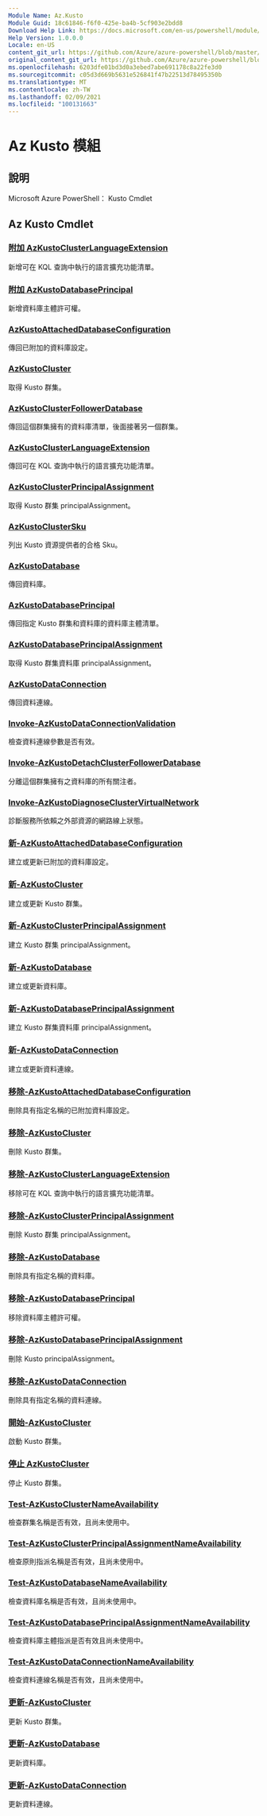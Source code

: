 ```yaml
---
Module Name: Az.Kusto
Module Guid: 18c61846-f6f0-425e-ba4b-5cf903e2bdd8
Download Help Link: https://docs.microsoft.com/en-us/powershell/module/az.kusto
Help Version: 1.0.0.0
Locale: en-US
content_git_url: https://github.com/Azure/azure-powershell/blob/master/src/Kusto/help/Az.Kusto.md
original_content_git_url: https://github.com/Azure/azure-powershell/blob/master/src/Kusto/help/Az.Kusto.md
ms.openlocfilehash: 6203dfe01bd3d0a3ebed7abe691178c8a22fe3d0
ms.sourcegitcommit: c05d3d669b5631e526841f47b22513d78495350b
ms.translationtype: MT
ms.contentlocale: zh-TW
ms.lasthandoff: 02/09/2021
ms.locfileid: "100131663"
---
```

# Az Kusto 模組
## 說明
Microsoft Azure PowerShell： Kusto Cmdlet

## Az Kusto Cmdlet
### [附加 AzKustoClusterLanguageExtension](Add-AzKustoClusterLanguageExtension.md)
新增可在 KQL 查詢中執行的語言擴充功能清單。

### [附加 AzKustoDatabasePrincipal](Add-AzKustoDatabasePrincipal.md)
新增資料庫主體許可權。

### [AzKustoAttachedDatabaseConfiguration](Get-AzKustoAttachedDatabaseConfiguration.md)
傳回已附加的資料庫設定。

### [AzKustoCluster](Get-AzKustoCluster.md)
取得 Kusto 群集。

### [AzKustoClusterFollowerDatabase](Get-AzKustoClusterFollowerDatabase.md)
傳回這個群集擁有的資料庫清單，後面接著另一個群集。

### [AzKustoClusterLanguageExtension](Get-AzKustoClusterLanguageExtension.md)
傳回可在 KQL 查詢中執行的語言擴充功能清單。

### [AzKustoClusterPrincipalAssignment](Get-AzKustoClusterPrincipalAssignment.md)
取得 Kusto 群集 principalAssignment。

### [AzKustoClusterSku](Get-AzKustoClusterSku.md)
列出 Kusto 資源提供者的合格 Sku。

### [AzKustoDatabase](Get-AzKustoDatabase.md)
傳回資料庫。

### [AzKustoDatabasePrincipal](Get-AzKustoDatabasePrincipal.md)
傳回指定 Kusto 群集和資料庫的資料庫主體清單。

### [AzKustoDatabasePrincipalAssignment](Get-AzKustoDatabasePrincipalAssignment.md)
取得 Kusto 群集資料庫 principalAssignment。

### [AzKustoDataConnection](Get-AzKustoDataConnection.md)
傳回資料連線。

### [Invoke-AzKustoDataConnectionValidation](Invoke-AzKustoDataConnectionValidation.md)
檢查資料連線參數是否有效。

### [Invoke-AzKustoDetachClusterFollowerDatabase](Invoke-AzKustoDetachClusterFollowerDatabase.md)
分離這個群集擁有之資料庫的所有關注者。

### [Invoke-AzKustoDiagnoseClusterVirtualNetwork](Invoke-AzKustoDiagnoseClusterVirtualNetwork.md)
診斷服務所依賴之外部資源的網路線上狀態。

### [新-AzKustoAttachedDatabaseConfiguration](New-AzKustoAttachedDatabaseConfiguration.md)
建立或更新已附加的資料庫設定。

### [新-AzKustoCluster](New-AzKustoCluster.md)
建立或更新 Kusto 群集。

### [新-AzKustoClusterPrincipalAssignment](New-AzKustoClusterPrincipalAssignment.md)
建立 Kusto 群集 principalAssignment。

### [新-AzKustoDatabase](New-AzKustoDatabase.md)
建立或更新資料庫。

### [新-AzKustoDatabasePrincipalAssignment](New-AzKustoDatabasePrincipalAssignment.md)
建立 Kusto 群集資料庫 principalAssignment。

### [新-AzKustoDataConnection](New-AzKustoDataConnection.md)
建立或更新資料連線。

### [移除-AzKustoAttachedDatabaseConfiguration](Remove-AzKustoAttachedDatabaseConfiguration.md)
刪除具有指定名稱的已附加資料庫設定。

### [移除-AzKustoCluster](Remove-AzKustoCluster.md)
刪除 Kusto 群集。

### [移除-AzKustoClusterLanguageExtension](Remove-AzKustoClusterLanguageExtension.md)
移除可在 KQL 查詢中執行的語言擴充功能清單。

### [移除-AzKustoClusterPrincipalAssignment](Remove-AzKustoClusterPrincipalAssignment.md)
刪除 Kusto 群集 principalAssignment。

### [移除-AzKustoDatabase](Remove-AzKustoDatabase.md)
刪除具有指定名稱的資料庫。

### [移除-AzKustoDatabasePrincipal](Remove-AzKustoDatabasePrincipal.md)
移除資料庫主體許可權。

### [移除-AzKustoDatabasePrincipalAssignment](Remove-AzKustoDatabasePrincipalAssignment.md)
刪除 Kusto principalAssignment。

### [移除-AzKustoDataConnection](Remove-AzKustoDataConnection.md)
刪除具有指定名稱的資料連線。

### [開始-AzKustoCluster](Start-AzKustoCluster.md)
啟動 Kusto 群集。

### [停止 AzKustoCluster](Stop-AzKustoCluster.md)
停止 Kusto 群集。

### [Test-AzKustoClusterNameAvailability](Test-AzKustoClusterNameAvailability.md)
檢查群集名稱是否有效，且尚未使用中。

### [Test-AzKustoClusterPrincipalAssignmentNameAvailability](Test-AzKustoClusterPrincipalAssignmentNameAvailability.md)
檢查原則指派名稱是否有效，且尚未使用中。

### [Test-AzKustoDatabaseNameAvailability](Test-AzKustoDatabaseNameAvailability.md)
檢查資料庫名稱是否有效，且尚未使用中。

### [Test-AzKustoDatabasePrincipalAssignmentNameAvailability](Test-AzKustoDatabasePrincipalAssignmentNameAvailability.md)
檢查資料庫主體指派是否有效且尚未使用中。

### [Test-AzKustoDataConnectionNameAvailability](Test-AzKustoDataConnectionNameAvailability.md)
檢查資料連線名稱是否有效，且尚未使用中。

### [更新-AzKustoCluster](Update-AzKustoCluster.md)
更新 Kusto 群集。

### [更新-AzKustoDatabase](Update-AzKustoDatabase.md)
更新資料庫。

### [更新-AzKustoDataConnection](Update-AzKustoDataConnection.md)
更新資料連線。

